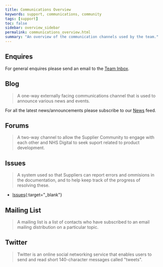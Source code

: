```yaml
---
title: Communications Overview
keywords: support, communications, community 
tags: [support]
toc: false
sidebar: overview_sidebar
permalink: communications_overview.html
summary: "An overview of the communication channels used by the team."
---
```


## Enquires

For general enquires please send an email to the [Team Inbox](mailto://dummy@nhs.net).

## Blog

> A one-way externally facing communications channel that is used to announce various news and events.

For all the latest news/announcements please subscribe to our [News](news.html) feed.

## Forums

> A two-way channel to allow the Supplier Community to engage with each other and NHS Digital to seek suport related to product development.

## Issues

> A system used so that Suppliers can report errors and ommisions in the documentation, and to help keep track of the progress of resolving these.

- [Issues](https://github.com/{{site.repository}}/issues){:target="_blank"}

## Mailing List

> A mailing list is a list of contacts who have subscribed to an email mailing distribution on a particular topic. 


## Twitter

> Twitter is an online social networking service that enables users to send and read short 140-character messages called "tweets".

